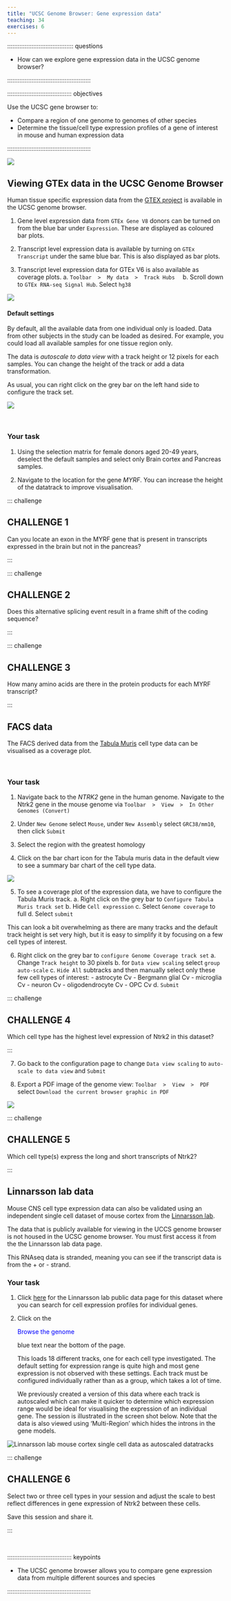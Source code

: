 ```yaml
---
title: "UCSC Genome Browser: Gene expression data"
teaching: 34
exercises: 6
---
```


:::::::::::::::::::::::::::::::::::::: questions 

- How can we explore gene expression data in the UCSC genome browser?

::::::::::::::::::::::::::::::::::::::::::::::::

::::::::::::::::::::::::::::::::::::: objectives

Use the UCSC gene browser to:

- Compare a region of one genome to genomes of other species
- Determine the tissue/cell type expression profiles of a gene of interest in mouse and human expression data

::::::::::::::::::::::::::::::::::::::::::::::::

![](episodes/fig/06geneexpression_coverage_plot.png)

## Viewing GTEx data in the UCSC Genome Browser

Human tissue specific expression data from the [GTEX project](https://gtexportal.org/home/) 
is available in the UCSC genome browser.

1. Gene level expression data from `GTEx Gene V8` donors can be turned on from the 
blue bar under `Expression`. These are displayed as coloured bar plots.

2. Transcript level expression data is available by turning on `GTEx Transcript` under the same
blue bar. This is also displayed as bar plots.

3. Transcript level expression data for GTEx V6 is also available as coverage plots.
    a. `Toolbar  >  My data  >  Track Hubs  `
    b. Scroll down to `GTEx RNA-seq Signal Hub`. Select `hg38`
  
  ![](episodes/fig/06geneexpression_trackhubs_GTEx.png)
  
#### Default settings

By default, all the available data from one individual only is loaded. Data from other subjects 
in the study can be loaded as desired. For example, you could load all available samples for one tissue region only.

The data is *autoscale to data view* with a track height or 12 pixels for each samples. 
You can change the height of the track or add a data transformation.

As usual, you can right click on the grey bar on the left hand side to configure the track set. 

  ![](episodes/fig/06geneexpression_GTEx_V6_settings.png)
  
<br>

### Your task

1. Using the selection matrix for female donors aged 20-49 years, deselect the default samples 
and select only Brain cortex and Pancreas samples. 

2. Navigate to the location for the gene *MYRF*. You can increase the height of the datatrack to improve visualisation.

::: challenge

## CHALLENGE 1

Can you locate an exon in the MYRF gene that is present in transcripts expressed in the brain but not in the pancreas?

:::

::: challenge

## CHALLENGE 2

Does this alternative splicing event result in a frame shift of the coding sequence?

:::

::: challenge

## CHALLENGE 3

How many amino acids are there in the protein products for each MYRF transcript?

:::

## FACS data

The FACS derived data from the [Tabula Muris](https://tabula-muris.ds.czbiohub.org/) cell type data can be visualised as a coverage plot.

<br>

### Your task

1. Navigate back to the *NTRK2* gene in the human genome. Navigate to the Ntrk2 gene in the mouse genome via  `Toolbar  >  View  >  In Other Genomes (Convert) `
  
2. Under `New Genome` select `Mouse`, under `New Assembly` select `GRC38/mm10`, then click `Submit`

3. Select the region with the greatest homology

4. Click on the bar chart icon for the Tabula muris data in the default view to see a summary bar chart of the cell type data.

![](episodes/fig/06geneexpression_TabMurisbarchart.png)

5. To see a coverage plot of the expression data, we have to configure the Tabula Muris track.
    a. Right click on the grey bar to `Configure Tabula Muris track set`
    b. Hide `Cell expression`
    c. Select `Genome coverage` to full
    d. Select `submit`
  
  This can look a bit overwhelming as there are many tracks and the default track height is set very high, 
  but it is easy to simplify it by focusing on a few cell types of interest.

6. Right click on the grey bar to `configure Genome Coverage track set`
    a. Change `Track height` to 30 pixels
    b. for `Data view scaling` select `group auto-scale`
    c. `Hide All`  subtracks and then manually select only these few cell types of interest:
          - astrocyte Cv
          - Bergmann glial Cv
          - microglia Cv
          - neuron Cv
          - oligodendrocyte Cv
          - OPC Cv
    d. `Submit`

::: challenge

## CHALLENGE 4

Which cell type has the highest level expression of Ntrk2 in this dataset?

:::

7. Go back to the configuration page to change `Data view scaling` to `auto-scale to data view` and `Submit`

8. Export a PDF image of the genome view:  `Toolbar  >  View  >  PDF  `  select  `Download the current browser graphic in PDF`
  
  ![](episodes/fig/06geneexpression_mm10_Ntrk2.png)
  
::: challenge

## CHALLENGE 5

Which cell type(s) express the long and short transcripts of Ntrk2?

:::

## Linnarsson lab data

Mouse CNS cell type expression data can also be validated using an independent single cell 
dataset of mouse cortex from the [Linnarsson lab](http://linnarssonlab.org/).

The data that is publicly available for viewing in the UCCS genome browser is not housed in the UCSC genome browser. 
You must first access it from the the Linnarsson lab data page.

This RNAseq data is stranded, meaning you can see if the transcript data is from the + or - strand.

### Your task

1. Click [here](http://linnarssonlab.org/cortex/) for the Linnarsson lab public data page for this dataset where you can search for cell expression profiles for individual genes.

2. Click on the <p style="color:blue">Browse the genome</p> blue text near the bottom of the page.
  
    This loads 18 different tracks, one for each cell type investigated. The default setting 
    for expression range is quite high and most gene expression is not observed with these settings. 
    Each track must be configured individually rather than as a group, which takes a lot of time. 
  
    We previously created a version of this data where each track is 
    autoscaled which can make it quicker to determine which expression range would be ideal for visualising 
    the expression of an individual gene. The session is illustrated in the screen shot below. 
    Note that the data is also viewed using ‘Multi-Region’ which hides the introns in the gene models. 
  
![Linnarsson lab mouse cortex single cell data as autoscaled datatracks](episodes/fig/06geneexpression_linnarsson_ntrk2.png)

::: challenge

## CHALLENGE 6

Select two or three cell types in your session and adjust the scale to best reflect differences in gene expression of Ntrk2 between these cells. 

Save this session and share it.

:::

<br> 

::::::::::::::::::::::::::::::::::::: keypoints 

- The UCSC genome browser allows you to compare gene expression data from multiple different sources and species

::::::::::::::::::::::::::::::::::::::::::::::::

